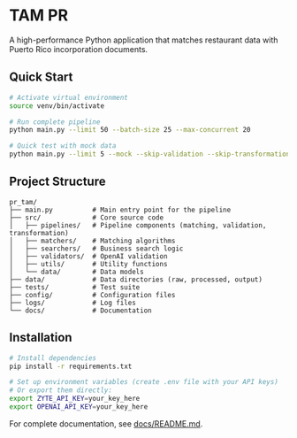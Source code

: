 # TAM PR

A high-performance Python application that matches restaurant data with Puerto Rico incorporation documents.

## Quick Start

```bash
# Activate virtual environment
source venv/bin/activate

# Run complete pipeline
python main.py --limit 50 --batch-size 25 --max-concurrent 20

# Quick test with mock data
python main.py --limit 5 --mock --skip-validation --skip-transformation
```

## Project Structure

```
pr_tam/
├── main.py          # Main entry point for the pipeline
├── src/             # Core source code
│   ├── pipelines/   # Pipeline components (matching, validation, transformation)
│   ├── matchers/    # Matching algorithms
│   ├── searchers/   # Business search logic
│   ├── validators/  # OpenAI validation
│   ├── utils/       # Utility functions
│   └── data/        # Data models
├── data/            # Data directories (raw, processed, output)
├── tests/           # Test suite
├── config/          # Configuration files
├── logs/            # Log files
└── docs/            # Documentation
```

## Installation

```bash
# Install dependencies
pip install -r requirements.txt

# Set up environment variables (create .env file with your API keys)
# Or export them directly:
export ZYTE_API_KEY=your_key_here
export OPENAI_API_KEY=your_key_here
```

For complete documentation, see [docs/README.md](docs/README.md).

